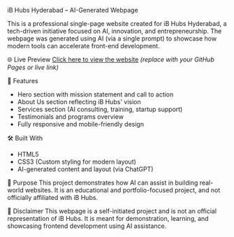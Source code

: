  iB Hubs Hyderabad – AI-Generated Webpage

This is a professional single-page website created for iB Hubs Hyderabad, a tech-driven initiative focused on AI, innovation, and entrepreneurship. The webpage was generated using AI (via a single prompt) to showcase how modern tools can accelerate front-end development.

 🌐 Live Preview
[Click here to view the website](#) *(replace with your GitHub Pages or live link)*

🚀 Features
- Hero section with mission statement and call to action
- About Us section reflecting iB Hubs' vision
- Services section (AI consulting, training, startup support)
- Testimonials and programs overview
- Fully responsive and mobile-friendly design

🛠️ Built With
- HTML5
- CSS3 (Custom styling for modern layout)
- AI-generated content and layout (via ChatGPT)

 📌 Purpose
This project demonstrates how AI can assist in building real-world websites. It is an educational and portfolio-focused project, and not officially affiliated with iB Hubs.



📜 Disclaimer
This webpage is a self-initiated project and is not an official representation of iB Hubs. It is meant for demonstration, learning, and showcasing frontend development using AI assistance.

